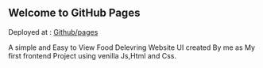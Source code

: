 ## Welcome to GitHub Pages

Deployed at : <a href="https://tejkaran-meena.github.io/FOOD_DELIVERY_WEBSITE/">Github/pages</a>
<div> A simple and Easy to View Food Delevring Website UI created By me as My first frontend Project using venilla Js,Html and Css.</div>
